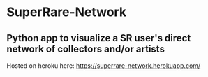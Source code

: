 # SuperRare-Network

## Python app to visualize a SR user's direct network of collectors and/or artists

Hosted on heroku here: https://superrare-network.herokuapp.com/ 
